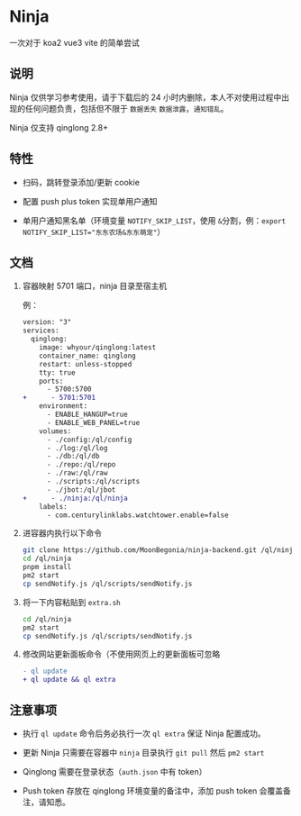 # Ninja

一次对于 koa2 vue3 vite 的简单尝试

## 说明

Ninja 仅供学习参考使用，请于下载后的 24 小时内删除，本人不对使用过程中出现的任何问题负责，包括但不限于 `数据丢失` `数据泄露`，`通知错乱`。

Ninja 仅支持 qinglong 2.8+

## 特性

* 扫码，跳转登录添加/更新 cookie

* 配置 push plus token 实现单用户通知

* 单用户通知黑名单（环境变量 `NOTIFY_SKIP_LIST`，使用 `&`分割，例：`export NOTIFY_SKIP_LIST="东东农场&东东萌宠"`）

## 文档

1. 容器映射 5701 端口，ninja 目录至宿主机

   例：

   ```diff
   version: "3"
   services:
     qinglong:
       image: whyour/qinglong:latest
       container_name: qinglong
       restart: unless-stopped
       tty: true
       ports:
         - 5700:5700
   +      - 5701:5701
       environment:
         - ENABLE_HANGUP=true
         - ENABLE_WEB_PANEL=true
       volumes:
         - ./config:/ql/config
         - ./log:/ql/log
         - ./db:/ql/db
         - ./repo:/ql/repo
         - ./raw:/ql/raw
         - ./scripts:/ql/scripts
         - ./jbot:/ql/jbot
   +      - ./ninja:/ql/ninja
       labels:
         - com.centurylinklabs.watchtower.enable=false
   ```

2. 进容器内执行以下命令

   ```bash
   git clone https://github.com/MoonBegonia/ninja-backend.git /ql/ninja
   cd /ql/ninja
   pnpm install
   pm2 start
   cp sendNotify.js /ql/scripts/sendNotify.js
   ```

3. 将一下内容粘贴到 `extra.sh`

   ```bash
   cd /ql/ninja
   pm2 start
   cp sendNotify.js /ql/scripts/sendNotify.js
   ```

4. 修改网站更新面板命令（不使用网页上的更新面板可忽略

   ```diff
   - ql update
   + ql update && ql extra
   ```

## 注意事项

* 执行 `ql update` 命令后务必执行一次 `ql extra` 保证 Ninja 配置成功。

* 更新 Ninja 只需要在容器中 `ninja` 目录执行 `git pull` 然后 `pm2 start`

* Qinglong 需要在登录状态（`auth.json` 中有 token）

* Push token 存放在 qinglong 环境变量的备注中，添加 push token 会覆盖备注，请知悉。
